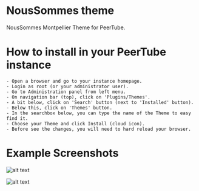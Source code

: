# NousSommes theme

NousSommes Montpellier Theme for PeerTube. 

 # How to install in your PeerTube instance

    - Open a browser and go to your instance homepage. 
    - Login as root (or your administrator user).
    - Go to Administration panel from left menu.
    - On navigation bar (top), click on 'Plugins/Themes'.
    - A bit below, click on 'Search' button (next to 'Installed' button).
    - Below this, click on 'Themes' button.
    - In the searchbox below, you can type the name of the Theme to easy find it.
    - Choose your Theme and click Install (cloud icon).
    - Before see the changes, you will need to hard reload your browser.

   # Example Screenshots

   ![alt text](https://raw.githubusercontent.com/ipbc-dev/peertube-theme-bittube-light-mode/master/public/images/screenshot01.png)

   ![alt text](https://raw.githubusercontent.com/ipbc-dev/peertube-theme-bittube-light-mode/master/public/images/screenshot02.png)


